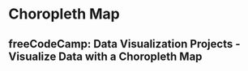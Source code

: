 # Choropleth Map

## freeCodeCamp: Data Visualization Projects - Visualize Data with a Choropleth Map
